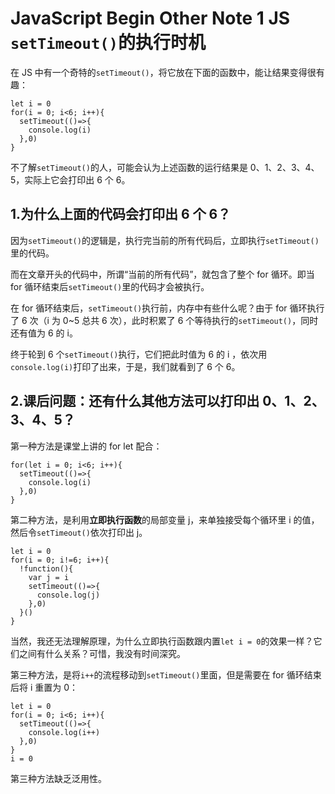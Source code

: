 ﻿# JavaScript Begin Other Note 1 JS `setTimeout()`的执行时机

在 JS 中有一个奇特的`setTimeout()`，将它放在下面的函数中，能让结果变得很有趣：

```JS
let i = 0
for(i = 0; i<6; i++){
  setTimeout(()=>{
    console.log(i)
  },0)
}
```

不了解`setTimeout()`的人，可能会认为上述函数的运行结果是 0、1、2、3、4、5，实际上它会打印出 6 个 6。

## 1.为什么上面的代码会打印出 6 个 6？

因为`setTimeout()`的逻辑是，执行完当前的所有代码后，立即执行`setTimeout()`里的代码。

而在文章开头的代码中，所谓“当前的所有代码”，就包含了整个 for 循环。即当 for 循环结束后`setTimeout()`里的代码才会被执行。

在 for 循环结束后，`setTimeout()`执行前，内存中有些什么呢？由于 for 循环执行了 6 次（i 为 0~5 总共 6 次），此时积累了 6 个等待执行的`setTimeout()`，同时还有值为 6 的 i。

终于轮到 6 个`setTimeout()`执行，它们把此时值为 6 的 i ，依次用`console.log(i)`打印了出来，于是，我们就看到了 6 个 6。

## 2.课后问题：还有什么其他方法可以打印出 0、1、2、3、4、5？

第一种方法是课堂上讲的 for let 配合：

```JS
for(let i = 0; i<6; i++){
  setTimeout(()=>{
    console.log(i)
  },0)
}
```

第二种方法，是利用**立即执行函数**的局部变量 j，来单独接受每个循环里 i 的值，然后令`setTimeout()`依次打印出 j。

```JS
let i = 0
for(i = 0; i!=6; i++){
  !function(){
    var j = i
    setTimeout(()=>{
      console.log(j)
    },0)
  }()
}
```

当然，我还无法理解原理，为什么立即执行函数跟内置`let i = 0`的效果一样？它们之间有什么关系？可惜，我没有时间深究。

第三种方法，是将`i++`的流程移动到`setTimeout()`里面，但是需要在 for 循环结束后将 i 重置为 0：

```JS
let i = 0
for(i = 0; i<6; i++){
  setTimeout(()=>{
    console.log(i++)
  },0)
}
i = 0
```

第三种方法缺乏泛用性。
